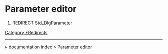 # Parameter editor
1.  REDIRECT [Std\_DlgParameter](Std_DlgParameter.md)



[Category   *Redirects](Category_Redirects.md)



---
![](images/Right_arrow.png) [documentation index](../README.md) > Parameter editor
